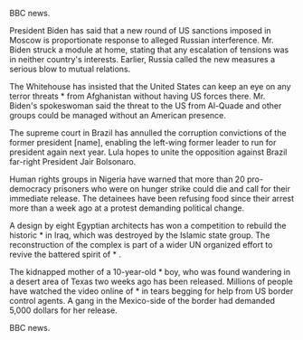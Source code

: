 BBC news.

President Biden has said that a new round of US sanctions imposed in Moscow is proportionate response to alleged Russian interference. Mr. Biden struck a module at home, stating that any escalation of tensions was in neither country's interests. Earlier, Russia called the new measures a serious blow to mutual relations.

The Whitehouse has insisted that the United States can keep an eye on any terror threats * from Afghanistan without having US forces there. Mr. Biden's spokeswoman said the threat to the US from Al-Quade and other groups could be managed without an American presence.

The supreme court in Brazil has annulled the corruption convictions of the former president [name], enabling the left-wing former leader to run for president again next year. Lula hopes to unite the opposition against Brazil far-right President Jair Bolsonaro.

Human rights groups in Nigeria have warned that more than 20 pro-democracy prisoners who were on hunger strike could die and call for their immediate release. The detainees have been refusing food since their arrest more than a week ago at a protest demanding political change.

A design by eight Egyptian architects has won a competition to rebuild the historic * in Iraq, which was destroyed by the Islamic state group. The reconstruction of the complex is part of a wider UN organized effort to revive the battered spirit of * .

The kidnapped mother of a 10-year-old * boy, who was found wandering in a desert area of Texas two weeks ago has been released. Millions of people have watched the video online of * in tears begging for help from US border control agents. A gang in the Mexico-side of the border had demanded 5,000 dollars for her release.

BBC news.

